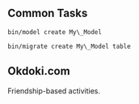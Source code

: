 

Common Tasks
-----------------

    bin/model create My\_Model

    bin/migrate create My\_Model table


Okdoki.com
----------

Friendship-based activities.
